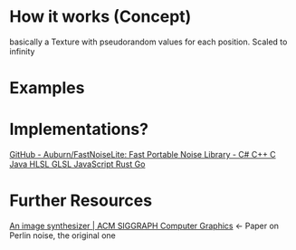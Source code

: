 # How it works (Concept)
basically a Texture with pseudorandom values for each position.
Scaled to infinity

# Examples
# Implementations?
[GitHub - Auburn/FastNoiseLite: Fast Portable Noise Library - C# C++ C Java HLSL GLSL JavaScript Rust Go](https://github.com/Auburn/FastNoiseLite)


# Further Resources
[An image synthesizer | ACM SIGGRAPH Computer Graphics](https://dl.acm.org/doi/10.1145/325165.325247) <- Paper on Perlin noise, the original one